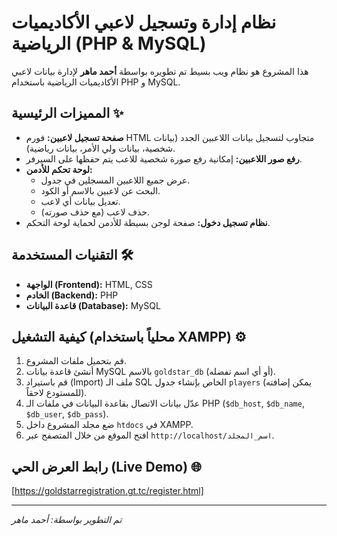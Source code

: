 # نظام إدارة وتسجيل لاعبي الأكاديميات الرياضية (PHP & MySQL)

هذا المشروع هو نظام ويب بسيط تم تطويره بواسطة **أحمد ماهر** لإدارة بيانات لاعبي الأكاديميات الرياضية باستخدام PHP و MySQL.

## المميزات الرئيسية ✨

* **صفحة تسجيل لاعبين:** فورم HTML متجاوب لتسجيل بيانات اللاعبين الجدد (بيانات شخصية، بيانات ولي الأمر، بيانات رياضية).
* **رفع صور اللاعبين:** إمكانية رفع صورة شخصية للاعب يتم حفظها على السيرفر.
* **لوحة تحكم للأدمن:**
    * عرض جميع اللاعبين المسجلين في جدول.
    * البحث عن لاعبين بالاسم أو الكود.
    * تعديل بيانات أي لاعب.
    * حذف لاعب (مع حذف صورته).
* **نظام تسجيل دخول:** صفحة لوجن بسيطة للأدمن لحماية لوحة التحكم.

## التقنيات المستخدمة 🛠️

* **الواجهة (Frontend):** HTML, CSS
* **الخادم (Backend):** PHP
* **قاعدة البيانات (Database):** MySQL

## كيفية التشغيل (محلياً باستخدام XAMPP) ⚙️

1.  قم بتحميل ملفات المشروع.
2.  أنشئ قاعدة بيانات MySQL بالاسم `goldstar_db` (أو أي اسم تفضله).
3.  قم باستيراد (Import) ملف الـ SQL الخاص بإنشاء جدول `players` (يمكن إضافته للمستودع لاحقاً).
4.  عدّل بيانات الاتصال بقاعدة البيانات في ملفات الـ PHP (`$db_host`, `$db_name`, `$db_user`, `$db_pass`).
5.  ضع مجلد المشروع داخل `htdocs` في XAMPP.
6.  افتح الموقع من خلال المتصفح عبر `http://localhost/اسم_المجلد`.

## رابط العرض الحي (Live Demo) 🌐

[https://goldstarregistration.gt.tc/register.html]

---
*تم التطوير بواسطة: أحمد ماهر*
